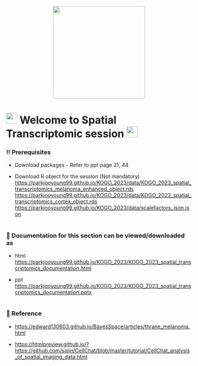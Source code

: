 <div id="header" align="center">
  <img src="https://media.giphy.com/media/VekcnHOwOI5So/giphy.gif" width="250"/>
</div>

<h1>
  <img src="https://media.giphy.com/media/hvRJCLFzcasrR4ia7z/giphy.gif" width="30px"/>
   Welcome to Spatial Transcriptomic session 
  <img src="https://media.giphy.com/media/hvRJCLFzcasrR4ia7z/giphy.gif" width="30px"/>
</h1>


### :bangbang: Prerequisites 

* Download packages - Refer to ppt page 21, 44

* Download R object for the session (Not mandatory)  
  https://parkjooyoung99.github.io/KOGO_2023/data/KOGO_2023_spatial_transcriptomics_melanoma_enhanced_object.rds
  https://parkjooyoung99.github.io/KOGO_2023/data/KOGO_2023_spatial_transcriptomics_cortex_object.rds
  https://parkjooyoung99.github.io/KOGO_2023/data/scalefactors_json.json
  

<h1>
  
</h1>


### :orange_book: Documentation for this section can be viewed/downloaded as
* html  
  https://parkjooyoung99.github.io/KOGO_2023/KOGO_2023_spatial_transcriptomics_documentation.html
  
* ppt  
  https://parkjooyoung99.github.io/KOGO_2023/KOGO_2023_spatial_transcriptomics_documentation.pptx

<h1>
  
</h1>
  
### :green_book: Reference   
 *  https://edward130603.github.io/BayesSpace/articles/thrane_melanoma.html
 
 *  https://htmlpreview.github.io/?https://github.com/sqjin/CellChat/blob/master/tutorial/CellChat_analysis_of_spatial_imaging_data.html

